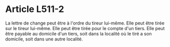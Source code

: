 # Article L511-2

La lettre de change peut être à l'ordre du tireur lui-même.   Elle peut être tirée sur le tireur lui-même.   Elle peut être tirée pour le compte d'un tiers.   Elle peut être payable au domicile d'un tiers, soit dans la localité où le tiré a son domicile, soit dans une autre localité.